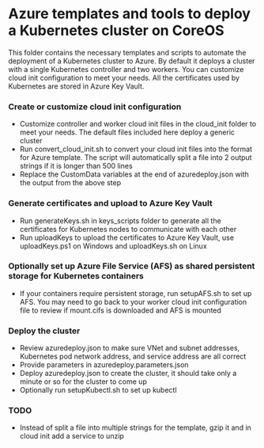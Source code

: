 # Azure templates and tools to deploy a Kubernetes cluster on CoreOS 

This folder contains the necessary templates and scripts to automate the deployment of a Kubernetes cluster to Azure.  By default it deploys a cluster with a single Kubernetes controller and two workers. You can customize cloud init configuration to meet your needs.  All the certificates used by Kubernetes are stored in Azure Key Vault.

### Create or customize cloud init configuration
* Customize controller and worker cloud init files in the cloud_init folder to meet your needs. The default files included here deploy a generic cluster
* Run convert_cloud_init.sh to convert your cloud init files into the format for Azure template. The script will automatically split a file into 2 output strings if it is longer than 500 lines
* Replace the CustomData variables at the end of azuredeploy.json with the output from the above step

### Generate certificates and upload to Azure Key Vault
* Run generateKeys.sh in keys_scripts folder to generate all the certificates for Kubernetes nodes to communicate with each other
* Run uploadKeys to upload the certificates to Azure Key Vault, use uploadKeys.ps1 on Windows and uploadKeys.sh on Linux

### Optionally set up Azure File Service (AFS) as shared persistent storage for Kubernetes containers
* If your containers require persistent storage, run setupAFS.sh to set up AFS. You may need to go back to your worker cloud init configuration file to review if mount.cifs is downloaded and AFS is mounted

### Deploy the cluster
* Review azuredeploy.json to make sure VNet and subnet addresses, Kubernetes pod network address, and service address are all correct
* Provide parameters in azuredeploy.parameters.json 
* Deploy azuredeploy.json to create the cluster, it should take only a minute or so for the cluster to come up
* Optionally run setupKubectl.sh to set up kubectl

### TODO
* Instead of split a file into multiple strings for the template, gzip it and in cloud init add a service to unzip
